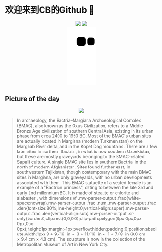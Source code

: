 
# 欢迎来到CB的Github 👋

<div align="center">
  <img height="137px" src="https://github-readme-stats.vercel.app/api?username=SuperCB&show_icons=true&theme=radical" />
  <img height="137px" src="https://github-readme-stats.vercel.app/api/top-langs/?username=SuperCB&hide_title=true&hide_border=true&layout=compact&langs_count=6&text_color=000&icon_color=fff" />
</div>


<div align="center">
    <img src="./contribution-snake/github-contribution-grid-snake.svg" />
</div>



## Picture of the day
<div align="center">
  <img width=400px src="https://upload.wikimedia.org/wikipedia/commons/thumb/f/f3/Seated_female_MET_DT867.jpg/600px-Seated_female_MET_DT867.jpg" />
</div>

>In archaeology, the  Bactria–Margiana Archaeological Complex  (BMAC), also known as the Oxus Civilization, refers to a Middle  Bronze Age  civilization of southern Central Asia, existing in its urban phase from circa 2400 to 1950 BC. Most of the BMAC's urban sites are actually located in  Margiana  (modern Turkmenistan) on the  Marghab River  delta, and in the  Kopet Dag  mountains. There are a few later sites in northern  Bactria , in what is now southern Uzbekistan, but these are mostly graveyards belonging to the BMAC-related Sapalli culture. A single BMAC site lies in southern Bactria, in the north of modern Afghanistan. Sites found further east, in southwestern Tajikistan, though contemporary with the main BMAC sites in Margiana, are only graveyards, with no urban developments associated with them. This BMAC statuette of a seated female is an example of a "Bactrian princess", dating to between the late 3rd and early 2nd millennium BC. It is made of  steatite  or  chlorite  and  alabaster , with dimensions of  .mw-parser-output .frac{white-space:nowrap}.mw-parser-output .frac .num,.mw-parser-output .frac .den{font-size:80%;line-height:0;vertical-align:super}.mw-parser-output .frac .den{vertical-align:sub}.mw-parser-output .sr-only{border:0;clip:rect(0,0,0,0);clip-path:polygon(0px 0px,0px 0px,0px 0px);height:1px;margin:-1px;overflow:hidden;padding:0;position:absolute;width:1px} 3 + 9 ⁄ 16  in ×  3 + 11 ⁄ 16  in ×  1 + 7 ⁄ 8  in (9.0 cm × 9.4 cm × 4.8 cm). The sculpture is now in the collection of the  Metropolitan Museum of Art  in New York City.



